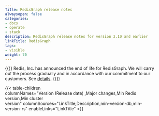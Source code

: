 ```yaml
---
Title: RedisGraph release notes
alwaysopen: false
categories:
- docs
- operate
- stack
description: RedisGraph release notes for version 2.10 and earlier
linkTitle: RedisGraph
tags:
- visible
weight: 70
---
```


{{<banner-article>}}
Redis, Inc. has announced the end of life for RedisGraph. We will carry out the process gradually and in accordance with our commitment to our customers. See [details](https://redis.com/blog/redisgraph-eol/).
{{</banner-article>}}

{{< table-children columnNames="Version&nbsp;(Release&nbsp;date)&nbsp;,Major&nbsp;changes,Min&nbsp;Redis<br/>version,Min&nbsp;cluster<br/>version" columnSources="LinkTitle,Description,min-version-db,min-version-rs" enableLinks="LinkTitle" >}}
